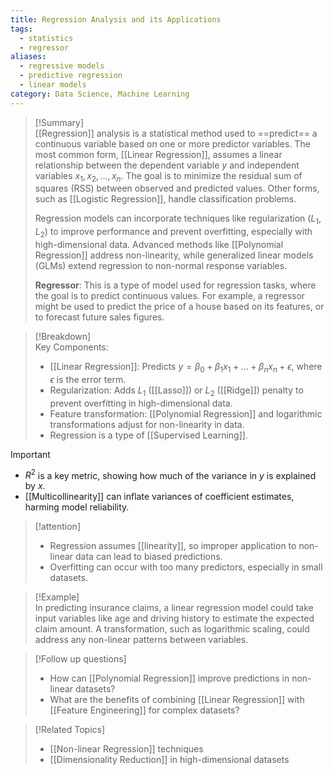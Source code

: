 ```yaml
---
title: Regression Analysis and its Applications
tags:
  - statistics
  - regressor
aliases:
  - regressive models
  - predictive regression
  - linear models
category: Data Science, Machine Learning
---
```


>[!Summary]  
> [[Regression]] analysis is a statistical method used to ==predict== a continuous variable based on one or more predictor variables. The most common form, [[Linear Regression]], assumes a linear relationship between the dependent variable $y$ and independent variables $x_1, x_2, \dots, x_n$. The goal is to minimize the residual sum of squares (RSS) between observed and predicted values. Other forms, such as [[Logistic Regression]], handle classification problems.
> 
> Regression models can incorporate techniques like regularization ($L_1$, $L_2$) to improve performance and prevent overfitting, especially with high-dimensional data. Advanced methods like [[Polynomial Regression]] address non-linearity, while generalized linear models (GLMs) extend regression to non-normal response variables.  
> 
> **Regressor**: This is a type of model used for regression tasks, where the goal is to predict continuous values. For example, a regressor might be used to predict the price of a house based on its features, or to forecast future sales figures.



>[!Breakdown]  
> Key Components:  
> - [[Linear Regression]]: Predicts $y = \beta_0 + \beta_1x_1 + \dots + \beta_nx_n + \epsilon$, where $\epsilon$ is the error term.  
> - Regularization: Adds $L_1$ ([[Lasso]]) or $L_2$ ([[Ridge]]) penalty to prevent overfitting in high-dimensional data.  
> - Feature transformation: [[Polynomial Regression]] and logarithmic transformations adjust for non-linearity in data.  
> - Regression is a type of [[Supervised Learning]].

>[!important]  
> - $R^2$ is a key metric, showing how much of the variance in $y$ is explained by $x$.  
> - [[Multicollinearity]] can inflate variances of coefficient estimates, harming model reliability.  

>[!attention]  
> - Regression assumes [[linearity]], so improper application to non-linear data can lead to biased predictions.  
> - Overfitting can occur with too many predictors, especially in small datasets.  

>[!Example]  
> In predicting insurance claims, a linear regression model could take input variables like age and driving history to estimate the expected claim amount. A transformation, such as logarithmic scaling, could address any non-linear patterns between variables.  

>[!Follow up questions]  
> -  How can [[Polynomial Regression]] improve predictions in non-linear datasets?  
> -  What are the benefits of combining [[Linear Regression]] with [[Feature Engineering]] for complex datasets?  

>[!Related Topics]  
> - [[Non-linear Regression]] techniques  
> - [[Dimensionality Reduction]] in high-dimensional datasets  



